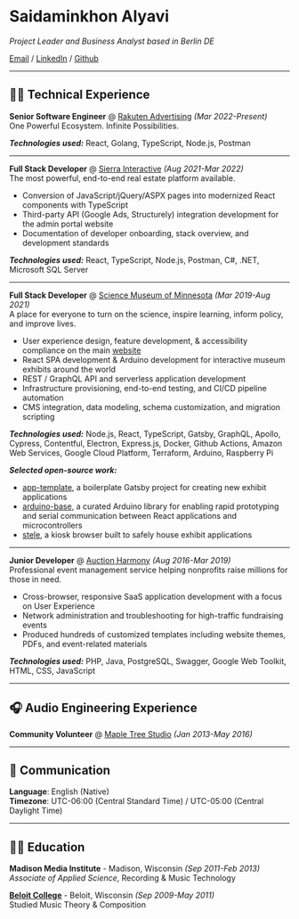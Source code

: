 # Saidaminkhon Alyavi

_Project Leader and Business Analyst based in Berlin DE_

[Email](mailto:saidaminkhon.alyavi@gmail.com) / [LinkedIn](https://www.linkedin.com/in/saidaminkhonalyavi/) / [Github](https://saidaminkhon.github.io/)
___
## <span role="image">&#128104;&#8205;&#128187;</span> Technical Experience
**Senior Software Engineer** @ [Rakuten Advertising](https://rakutenadvertising.com/) _(Mar 2022-Present)_<br/>
One Powerful Ecosystem. Infinite Possibilities.

**_Technologies used:_** React, Golang, TypeScript, Node.js, Postman
___
**Full Stack Developer** @ [Sierra Interactive](https://sierrainteractive.com/) _(Aug 2021-Mar 2022)_<br/>
The most powerful, end-to-end real estate platform available.
  - Conversion of JavaScript/jQuery/ASPX pages into modernized React components with TypeScript
  - Third-party API (Google Ads, Structurely) integration development for the admin portal website
  - Documentation of developer onboarding, stack overview, and development standards

**_Technologies used:_** React, TypeScript, Node.js, Postman, C#, .NET, Microsoft SQL Server
___
**Full Stack Developer** @ [Science Museum of Minnesota](https://smm.org/) _(Mar 2019-Aug 2021)_<br/>
A place for everyone to turn on the science, inspire learning, inform policy, and improve lives.
  - User experience design, feature development, & accessibility compliance on the main [website](https://smm.org/)
  - React SPA development & Arduino development for interactive museum exhibits around the world
  - REST / GraphQL API and serverless application development
  - Infrastructure provisioning, end-to-end testing, and CI/CD pipeline automation
  - CMS integration, data modeling, schema customization, and migration scripting

**_Technologies used:_** Node.js, React, TypeScript, Gatsby, GraphQL, Apollo, Cypress, Contentful, Electron, Express.js, Docker, Github Actions, Amazon Web Services, Google Cloud Platform, Terraform, Arduino, Raspberry Pi

**_Selected open-source work:_**
  - [app-template](https://github.com/scimusmn/app-template), a boilerplate Gatsby project for creating new exhibit applications
  - [arduino-base](https://github.com/scimusmn/arduino-base), a curated Arduino library for enabling rapid prototyping and serial communication between React applications and microcontrollers
  - [stele](https://github.com/scimusmn/stele), a kiosk browser built to safely house exhibit applications
___
**Junior Developer** @ [Auction Harmony](https://www.auctionharmony.com/) _(Aug 2016-Mar 2019)_<br/>
Professional event management service helping nonprofits raise millions for those in need.
  - Cross-browser, responsive SaaS application development with a focus on User Experience
  - Network administration and troubleshooting for high-traffic fundraising events
  - Produced hundreds of customized templates including website themes, PDFs, and event-related materials

**_Technologies used:_** PHP, Java, PostgreSQL, Swagger, Google Web Toolkit, HTML, CSS, JavaScript
___
## <span role="image">&#127911;</span> Audio Engineering Experience

**Community Volunteer** @ [Maple Tree Studio](https://www.beloit.edu/celeb/recording-studio/) _(Jan 2013-May 2016)_<br/>
___
## <span role="image">&#128172;</span> Communication

**Language**: English (Native)<br/>
**Timezone**: UTC-06:00 (Central Standard Time) /	UTC-05:00 (Central Daylight Time)
___
## <span role="image">&#128104;&#8205;&#127891;</span> Education

**Madison Media Institute** - Madison, Wisconsin _(Sep 2011-Feb 2013)_<br/>
_Associate of Applied Science_, Recording & Music Technology

**[Beloit College](https://www.beloit.edu/)** - Beloit, Wisconsin _(Sep 2009-May 2011)_<br/>
Studied Music Theory & Composition
